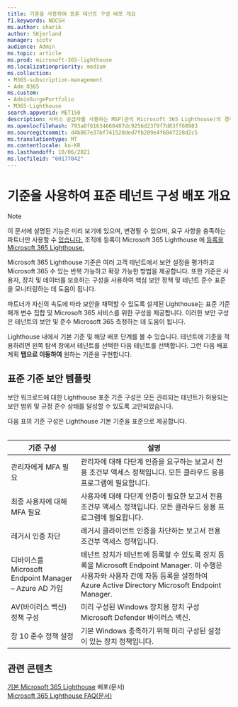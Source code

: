 ```yaml
---
title: 기준을 사용하여 표준 테넌트 구성 배포 개요
f1.keywords: NOCSH
ms.author: sharik
author: SKjerland
manager: scotv
audience: Admin
ms.topic: article
ms.prod: microsoft-365-lighthouse
ms.localizationpriority: medium
ms.collection:
- M365-subscription-management
- Adm_O365
ms.custom:
- AdminSurgePortfolio
- M365-Lighthouse
search.appverid: MET150
description: 서비스 공급자를 사용하는 MSP(관리 Microsoft 365 Lighthouse)의 경우 기준을 사용하여 표준 테넌트 구성을 배포하는 방법을 배워야 합니다.
ms.openlocfilehash: 793a8f61634660487dc9256d23f0f7d83ff68983
ms.sourcegitcommit: d4b867e37bf741528ded7fb289e4f6847228d2c5
ms.translationtype: MT
ms.contentlocale: ko-KR
ms.lasthandoff: 10/06/2021
ms.locfileid: "60177042"
---
```

# <a name="overview-of-using-baselines-to-deploy-standard-tenant-configurations"></a>기준을 사용하여 표준 테넌트 구성 배포 개요 

> [!NOTE]
> 이 문서에 설명된 기능은 미리 보기에 있으며, 변경될 수 있으며, 요구 사항을 충족하는 파트너만 사용할 수 [있습니다.](m365-lighthouse-requirements.md) 조직에 등록이 Microsoft 365 Lighthouse 에 [등록을 Microsoft 365 Lighthouse.](m365-lighthouse-sign-up.md)

Microsoft 365 Lighthouse 기준은 여러 고객 테넌트에서 보안 설정을 평가하고 Microsoft 365 수 있는 반복 가능하고 확장 가능한 방법을 제공합니다. 또한 기준은 사용자, 장치 및 데이터를 보호하는 구성을 사용하여 핵심 보안 정책 및 테넌트 준수 표준을 모니터링하는 데 도움이 됩니다.

파트너가 자신의 속도에 따라 보안을 채택할 수 있도록 설계된 Lighthouse는 표준 기준 매개 변수 집합 및 Microsoft 365 서비스를 위한 구성을 제공합니다. 이러한 보안 구성은 테넌트의 보안 및 준수 Microsoft 365 측정하는 데 도움이 됩니다.

Lighthouse 내에서 기본 기준 및 해당 배포 단계를 볼 수 있습니다. 테넌트에 기준을 적용하려면  왼쪽 탐색 창에서 테넌트를 선택한 다음 테넌트를 선택합니다. 그런 다음 배포 계획 **탭으로 이동하여** 원하는 기준을 구현합니다.

## <a name="standard-baseline-security-templates"></a>표준 기준 보안 템플릿

보안 워크로드에 대한 Lighthouse 표준 기준 구성은 모든 관리되는 테넌트가 허용되는 보안 범위 및 규정 준수 상태를 달성할 수 있도록 고안되었습니다.

다음 표의 기준 구성은 Lighthouse 기본 기준을 표준으로 제공합니다.<br><br>

| 기준 구성 | 설명 |
|--|--|
| 관리자에게 MFA 필요 | 관리자에 대해 다단계 인증을 요구하는 보고서 전용 조건부 액세스 정책입니다. 모든 클라우드 응용 프로그램에 필요합니다. |
| 최종 사용자에 대해 MFA 필요 | 사용자에 대해 다단계 인증이 필요한 보고서 전용 조건부 액세스 정책입니다. 모든 클라우드 응용 프로그램에 필요합니다. |
| 레거시 인증 차단 | 레거시 클라이언트 인증을 차단하는 보고서 전용 조건부 액세스 정책입니다. |
| 디바이스를 Microsoft Endpoint Manager – Azure AD 가입 | 테넌트 장치가 테넌트에 등록할 수 있도록 장치 등록을 Microsoft Endpoint Manager. 이 수행은 사용자와 사용자 간에 자동 등록을 설정하여 Azure Active Directory Microsoft Endpoint Manager. |
| AV(바이러스 백신) 정책 구성 | 미리 구성된 Windows 장치용 장치 구성 Microsoft Defender 바이러스 백신. |
| 창 10 준수 정책 설정 | 기본 Windows 충족하기 위해 미리 구성된 설정이 있는 장치 정책입니다. |

## <a name="related-content"></a>관련 콘텐츠

[기본 Microsoft 365 Lighthouse](m365-lighthouse-deploy-baselines.md) 배포(문서)\
[Microsoft 365 Lighthouse FAQ(문서)](m365-lighthouse-faq.yml)
